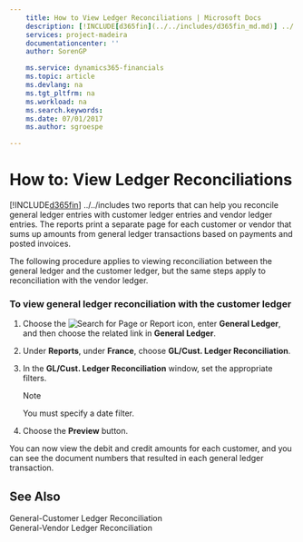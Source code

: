 ```yaml
---
    title: How to View Ledger Reconciliations | Microsoft Docs
    description: [!INCLUDE[d365fin](../../includes/d365fin_md.md)] ../../includes two reports that can help you reconcile general ledger entries with customer ledger entries and vendor ledger entries. The reports print a separate page for each customer or vendor that sums up amounts from general ledger transactions based on payments and posted invoices.
    services: project-madeira
    documentationcenter: ''
    author: SorenGP

    ms.service: dynamics365-financials
    ms.topic: article
    ms.devlang: na
    ms.tgt_pltfrm: na
    ms.workload: na
    ms.search.keywords:
    ms.date: 07/01/2017
    ms.author: sgroespe

---
```

# How to: View Ledger Reconciliations
[!INCLUDE[d365fin](../../includes/d365fin_md.md)] ../../includes two reports that can help you reconcile general ledger entries with customer ledger entries and vendor ledger entries. The reports print a separate page for each customer or vendor that sums up amounts from general ledger transactions based on payments and posted invoices.  
  
 The following procedure applies to viewing reconciliation between the general ledger and the customer ledger, but the same steps apply to reconciliation with the vendor ledger.  
  
### To view general ledger reconciliation with the customer ledger  
  
1.  Choose the ![Search for Page or Report](media/ui-search/search_small.png "Search for Page or Report icon") icon, enter **General Ledger**, and then choose the related link in **General Ledger**.  
  
2.  Under **Reports**, under **France**, choose **GL/Cust. Ledger Reconciliation**.  
  
3.  In the **GL/Cust. Ledger Reconciliation** window, set the appropriate filters.  
  
    > [!NOTE]  
    >  You must specify a date filter.  
  
4.  Choose the **Preview** button.  
  
 You can now view the debit and credit amounts for each customer, and you can see the document numbers that resulted in each general ledger transaction.  
  
## See Also  
 General-Customer Ledger Reconciliation   
 General-Vendor Ledger Reconciliation